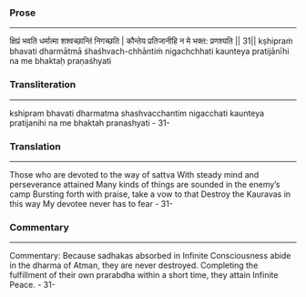 ### Prose 
 --- 
क्षिप्रं भवति धर्मात्मा शश्वच्छान्तिं निगच्छति |
कौन्तेय प्रतिजानीहि न मे भक्त: प्रणश्यति || 31||
kṣhipraṁ bhavati dharmātmā śhaśhvach-chhāntiṁ nigachchhati
kaunteya pratijānīhi na me bhaktaḥ praṇaśhyati

### Transliteration 
 --- 
kshipram bhavati dharmatma shashvacchantim nigacchati kaunteya pratijanihi na me bhaktah pranashyati - 31-

### Translation 
 --- 
Those who are devoted to the way of sattva With steady mind and perseverance attained Many kinds of things are sounded in the enemy’s camp Bursting forth with praise, take a vow to that Destroy the Kauravas in this way My devotee never has to fear - 31-

### Commentary 
 --- 
Commentary: Because sadhakas absorbed in Infinite Consciousness abide in the dharma of Atman, they are never destroyed. Completing the fulfillment of their own prarabdha within a short time, they attain Infinite Peace. - 31-